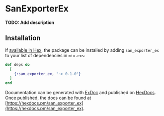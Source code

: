 # SanExporterEx

**TODO: Add description**

## Installation

If [available in Hex](https://hex.pm/docs/publish), the package can be installed
by adding `san_exporter_ex` to your list of dependencies in `mix.exs`:

```elixir
def deps do
  [
    {:san_exporter_ex, "~> 0.1.0"}
  ]
end
```

Documentation can be generated with [ExDoc](https://github.com/elixir-lang/ex_doc)
and published on [HexDocs](https://hexdocs.pm). Once published, the docs can
be found at [https://hexdocs.pm/san_exporter_ex](https://hexdocs.pm/san_exporter_ex).

